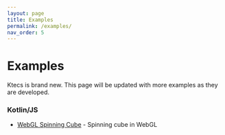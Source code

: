 ```yaml
---
layout: page
title: Examples
permalink: /examples/
nav_order: 5
---
```


# Examples

Ktecs is brand new. This page will be updated with more examples as they are developed.

### Kotlin/JS
- [WebGL Spinning Cube]() - Spinning cube in WebGL
